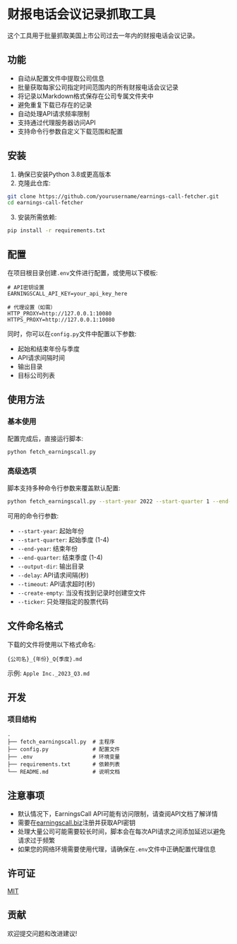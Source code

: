 # 财报电话会议记录抓取工具

这个工具用于批量抓取美国上市公司过去一年内的财报电话会议记录。

## 功能

- 自动从配置文件中提取公司信息
- 批量获取每家公司指定时间范围内的所有财报电话会议记录
- 将记录以Markdown格式保存在公司专属文件夹中
- 避免重复下载已存在的记录
- 自动处理API请求频率限制
- 支持通过代理服务器访问API
- 支持命令行参数自定义下载范围和配置

## 安装

1. 确保已安装Python 3.8或更高版本
2. 克隆此仓库:
```bash
git clone https://github.com/yourusername/earnings-call-fetcher.git
cd earnings-call-fetcher
```

3. 安装所需依赖:
```bash
pip install -r requirements.txt
```

## 配置

在项目根目录创建`.env`文件进行配置，或使用以下模板:

```env
# API密钥设置
EARNINGSCALL_API_KEY=your_api_key_here

# 代理设置（如需）
HTTP_PROXY=http://127.0.0.1:10080
HTTPS_PROXY=http://127.0.0.1:10080
```

同时，你可以在`config.py`文件中配置以下参数:
- 起始和结束年份与季度
- API请求间隔时间
- 输出目录
- 目标公司列表

## 使用方法

### 基本使用

配置完成后，直接运行脚本:

```bash
python fetch_earningscall.py
```

### 高级选项

脚本支持多种命令行参数来覆盖默认配置:

```bash
python fetch_earningscall.py --start-year 2022 --start-quarter 1 --end-year 2023 --end-quarter 4 --output-dir transcripts --delay 2 --timeout 15
```

可用的命令行参数:
- `--start-year`: 起始年份
- `--start-quarter`: 起始季度 (1-4)
- `--end-year`: 结束年份
- `--end-quarter`: 结束季度 (1-4)
- `--output-dir`: 输出目录
- `--delay`: API请求间隔(秒)
- `--timeout`: API请求超时(秒)
- `--create-empty`: 当没有找到记录时创建空文件
- `--ticker`: 只处理指定的股票代码

## 文件命名格式

下载的文件将使用以下格式命名:
```
{公司名}_{年份}_Q{季度}.md
```

示例: `Apple Inc._2023_Q3.md`

## 开发

### 项目结构

```
.
├── fetch_earningscall.py  # 主程序
├── config.py              # 配置文件
├── .env                   # 环境变量
├── requirements.txt       # 依赖列表
└── README.md              # 说明文档
```

## 注意事项

- 默认情况下，EarningsCall API可能有访问限制，请查阅API文档了解详情
- 需要在[earningscall.biz](https://earningscall.biz/api-pricing)注册并获取API密钥
- 处理大量公司可能需要较长时间，脚本会在每次API请求之间添加延迟以避免请求过于频繁
- 如果您的网络环境需要使用代理，请确保在`.env`文件中正确配置代理信息

## 许可证

[MIT](LICENSE)

## 贡献

欢迎提交问题和改进建议!